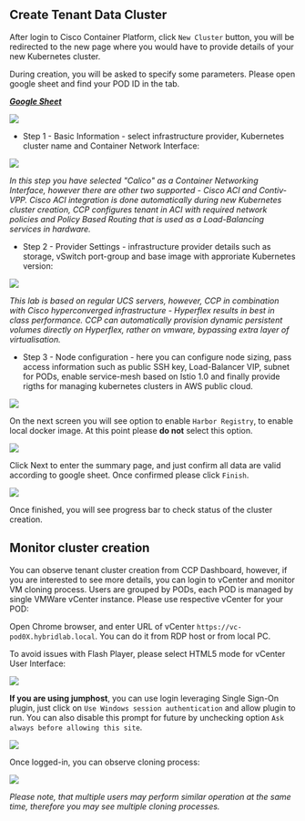 ## Create Tenant Data Cluster

After login to Cisco Container Platform, click `New Cluster` button, you will be redirected to the new page where you would have to provide details of your new Kubernetes cluster.

During creation, you will be asked to specify some parameters. Please open google sheet and find your POD ID in the tab.

[_**Google Sheet**_](https://docs.google.com/spreadsheets/d/1r81v_Mb-GKGV-d3GNoMygn4JIsF2UeRC3JTDz-sN48s/edit?usp=sharing)

<img src="https://raw.githubusercontent.com/pradeesi/HybridCloudApp/master/HybridCloudApp/Documentation/images/ccp-clusters-empty.png">

- Step 1 - Basic Information - select infrastructure provider, Kubernetes cluster name and Container Network Interface:

<img src="https://raw.githubusercontent.com/pradeesi/HybridCloudApp/master/HybridCloudApp/Documentation/images/ccp-create-cluster-step1.png">

_In this step you have selected "Calico" as a Container Networking Interface, however there are other two supported - Cisco ACI and Contiv-VPP. Cisco ACI integration is done automatically during new Kubernetes cluster creation, CCP configures tenant in ACI with required network policies and Policy Based Routing that is used as a Load-Balancing services in hardware._

- Step 2 - Provider Settings - infrastructure provider details such as storage, vSwitch port-group and base image with approriate Kubernetes version:

<img src="https://raw.githubusercontent.com/pradeesi/HybridCloudApp/master/HybridCloudApp/Documentation/images/ccp-create-cluster-step2.png">

_This lab is based on regular UCS servers, however, CCP in combination with Cisco hyperconverged infrastructure - Hyperflex results in best in class performance. CCP can automatically provision dynamic persistent volumes directly on Hyperflex, rather on vmware, bypassing extra layer of virtualisation._

- Step 3 - Node configuration - here you can configure node sizing, pass access information such as public SSH key, Load-Balancer VIP, subnet for PODs, enable service-mesh based on Istio 1.0 and finally provide rigths for managing kubernetes clusters in AWS public cloud.

<img src="https://raw.githubusercontent.com/pradeesi/HybridCloudApp/master/HybridCloudApp/Documentation/images/ccp-create-cluster-step3-1.png">

On the next screen you will see option to enable `Harbor Registry`, to enable local docker image. At this point please **do not** select this option.

<img src="https://raw.githubusercontent.com/pradeesi/HybridCloudApp/master/HybridCloudApp/Documentation/images/ccp-create-cluster-step4.png">

Click Next to enter the summary page, and just confirm all data are valid according to google sheet. Once confirmed please click `Finish`.

<img src="https://raw.githubusercontent.com/pradeesi/HybridCloudApp/master/HybridCloudApp/Documentation/images/ccp-create-cluster-step5.png">

Once finished, you will see progress bar to check status of the cluster creation.

## Monitor cluster creation

You can observe tenant cluster creation from CCP Dashboard, however, if you are interested to see more details, you can login to vCenter and monitor VM cloning process.
Users are grouped by PODs, each POD is managed by single VMWare vCenter instance. Please use respective vCenter for your POD:  

Open Chrome browser, and enter URL of vCenter `https://vc-pod0X.hybridlab.local`. You can do it from RDP host or from local PC.

To avoid issues with Flash Player, please select HTML5 mode for vCenter User Interface:

<img src="https://raw.githubusercontent.com/pradeesi/HybridCloudApp/master/HybridCloudApp/Documentation/images/vcenter-select-html-flash.png">

**If you are using jumphost**, you can use login leveraging Single Sign-On plugin, just click on `Use Windows session authentication` and allow plugin to run. You can also disable this prompt for future by unchecking option `Ask always before allowing this site`.

<img src="https://raw.githubusercontent.com/pradeesi/HybridCloudApp/master/HybridCloudApp/Documentation/images/vcenter-login-page-SSO.png">

Once logged-in, you can observe cloning process:

<img src="https://raw.githubusercontent.com/pradeesi/HybridCloudApp/master/HybridCloudApp/Documentation/images/vcenter-html-cloning.png">

_Please note, that multiple users may perform similar operation at the same time, therefore you may see multiple cloning processes._